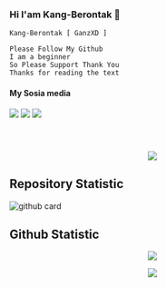### Hi I'am Kang-Berontak 👋

`Kang-Berontak [ GanzXD ]`

```
Please Follow My Github
I am a beginner
So Please Support Thank You
Thanks for reading the text
```

####    My Sosia media
[![](https://img.shields.io/badge/Facebook-blue?logo=Facebook&logoColor=blue&labelColor=white)](https://www.facebook.com/GanzXDNihBoss)
[![](https://img.shields.io/badge/Github-black?logo=Github&logoColor=black&labelColor=white)](https://https://github.com/Kang-Berontak)
[![](https://img.shields.io/badge/Whatsapp-CHAT-red?logo=Whatsapp&logoColor=Brightgreen&labelColor=white)](https://wa.me/6281911259961?text=Asalamualaikum+bang) <br><br>
#

</h1>
<p align="center">
  <img src="https://i.ibb.co/4V1QzHD/20211215-173647.png" />
</p>

## Repository Statistic
![github card](https://github-readme-stats.vercel.app/api/pin/?username=Kang-Berontak&repo=Compile&theme=dark)

## Github Statistic

<p align="center"><a href="https://github.com/Lord-Ammar"><img src="https://github-readme-stats.vercel.app/api?username=Kang-Berontak&show_icons=true&theme=radical"></a></p>
<p align="center"><a href="https://github.com/Lord-Ammar"><img src="https://github-readme-stats.vercel.app/api/top-langs/?username=Kang-Berontak&theme=radical&layout=compact"></a></p> 
